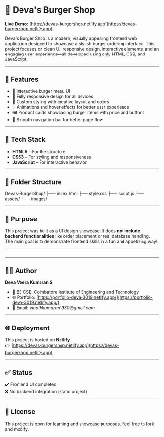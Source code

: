 # 🍔 Deva's Burger Shop

**Live Demo:** [https://devas-burgershop.netlify.app](https://devas-burgershop.netlify.app)

Deva's Burger Shop is a modern, visually appealing frontend web application designed to showcase a stylish burger ordering interface. This project focuses on clean UI, responsive design, interactive elements, and an engaging user experience—all developed using only HTML, CSS, and JavaScript.

---

## 🚀 Features

- 🍔 Interactive burger menu UI
- 📱 Fully responsive design for all devices
- 🎨 Custom styling with creative layout and colors
- 💡 Animations and hover effects for better user experience
- 🖼️ Product cards showcasing burger items with price and buttons
- 🧭 Smooth navigation bar for better page flow

---

## 🔧 Tech Stack

- **HTML5** – For the structure
- **CSS3** – For styling and responsiveness
- **JavaScript** – For interactive behavior

---

## 📁 Folder Structure

Devas-BurgerShop/ ├── index.html ├── style.css ├── script.js └── assets/ └── images/


---

## 🎯 Purpose

This project was built as a UI design showcase. It does **not include backend functionalities** like order placement or real database handling. The main goal is to demonstrate frontend skills in a fun and appetizing way!

---

##

---

## 🧑‍💻 Author

**Deva Veera Kumaran S**

- 🏫 BE CSE, Coimbatore Institute of Engineering and Technology
- 🌐 Portfolio: [https://portfolio-deva-3019.netlify.app/](https://portfolio-deva-3019.netlify.app/)
- 📧 Email: *vinothkumaran1930\@gmail.com*

---

## 🌐 Deployment

This project is hosted on **Netlify**\
👉 [https://devas-burgershop.netlify.app](https://devas-burgershop.netlify.app)

---

## ✅ Status

✔️ Frontend UI completed\
❌ No backend integration (static project)

---

## 📌 License

This project is open for learning and showcase purposes. Feel free to fork and modify.

